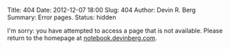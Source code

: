 Title: 404
Date: 2012-12-07 18:00
Slug: 404
Author: Devin R. Berg
Summary:  Error pages.
Status: hidden

I'm sorry: you have attempted to access a page that is not available.  Please return to the homepage at [notebook.devinberg.com](http://notebook.devinberg.com).

